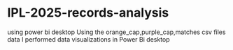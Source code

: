 # IPL-2025-records-analysis
using power bi desktop 
Using the orange_cap,purple_cap,matches csv files data I performed data visualizations in Power Bi desktop
